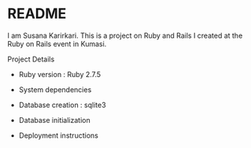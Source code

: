 # README

I am Susana Karirkari. This is a  project on Ruby and Rails
I created at the Ruby on Rails event in Kumasi.

Project Details

* Ruby version : Ruby 2.7.5

* System dependencies

* Database creation : sqlite3

* Database initialization

* Deployment instructions
